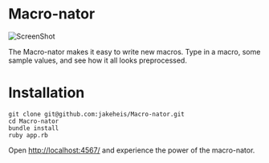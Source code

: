Macro-nator
=========

![ScreenShot](https://raw.github.com/jakeheis/Macro-nator/master/awesome.png)

The Macro-nator makes it easy to write new macros. Type in a macro, some sample values, and see how it all looks preprocessed.

Installation
==========
```
git clone git@github.com:jakeheis/Macro-nator.git
cd Macro-nator
bundle install
ruby app.rb
```

Open [http://localhost:4567/](http://localhost:4567/) and experience the power of the macro-nator.
